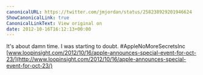 ```yaml
---
canonicalURL: https://twitter.com/jmjordan/status/258238929201946624
ShowCanonicalLink: true
CanonicalLinkText: View original on
date: 2012-10-16T16:12:13+00:00
---
```

It's about damn time. I was starting to doubt. #AppleNoMoreSecretsInc [www.loopinsight.com/2012/10/16/apple-announces-special-event-for-oct-23/](http://www.loopinsight.com/2012/10/16/apple-announces-special-event-for-oct-23/)